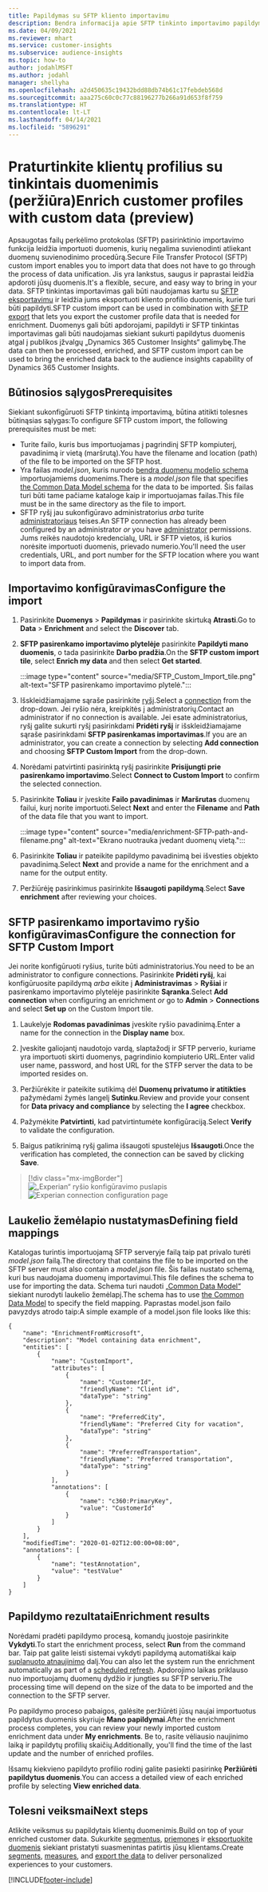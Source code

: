 ```yaml
---
title: Papildymas su SFTP kliento importavimu
description: Bendra informacija apie SFTP tinkinto importavimo papildymą.
ms.date: 04/09/2021
ms.reviewer: mhart
ms.service: customer-insights
ms.subservice: audience-insights
ms.topic: how-to
author: jodahlMSFT
ms.author: jodahl
manager: shellyha
ms.openlocfilehash: a2d450635c19432bdd88db74b61c17febdeb568d
ms.sourcegitcommit: aaa275c60c0c77c88196277b266a91d653f8f759
ms.translationtype: HT
ms.contentlocale: lt-LT
ms.lasthandoff: 04/14/2021
ms.locfileid: "5896291"
---
```

# <a name="enrich-customer-profiles-with-custom-data-preview"></a><span data-ttu-id="32d7e-103">Praturtinkite klientų profilius su tinkintais duomenimis (peržiūra)</span><span class="sxs-lookup"><span data-stu-id="32d7e-103">Enrich customer profiles with custom data (preview)</span></span>

<span data-ttu-id="32d7e-104">Apsaugotas failų perkėlimo protokolas (SFTP) pasirinktinio importavimo funkcija leidžia importuoti duomenis, kurių negalima suvienodinti atliekant duomenų suvienodinimo procedūrą.</span><span class="sxs-lookup"><span data-stu-id="32d7e-104">Secure File Transfer Protocol (SFTP) custom import enables you to import data that does not have to go through the process of data unification.</span></span> <span data-ttu-id="32d7e-105">Jis yra lankstus, saugus ir paprastai leidžia apdoroti jūsų duomenis.</span><span class="sxs-lookup"><span data-stu-id="32d7e-105">It's a flexible, secure, and easy way to bring in your data.</span></span> <span data-ttu-id="32d7e-106">SFTP tinkintas importavimas gali būti naudojamas kartu su [SFTP eksportavimu](export-sftp.md) ir leidžia jums eksportuoti kliento profilio duomenis, kurie turi būti papildyti.</span><span class="sxs-lookup"><span data-stu-id="32d7e-106">SFTP custom import can be used in combination with [SFTP export](export-sftp.md) that lets you export the customer profile data that is needed for enrichment.</span></span> <span data-ttu-id="32d7e-107">Duomenys gali būti apdorojami, papildyti ir SFTP tinkintas importavimas gali būti naudojamas siekiant sukurti papildytus duomenis atgal į publikos įžvalgų „Dynamics 365 Customer Insights“ galimybę.</span><span class="sxs-lookup"><span data-stu-id="32d7e-107">The data can then be processed, enriched, and SFTP custom import can be used to bring the enriched data back to the audience insights capability of Dynamics 365 Customer Insights.</span></span>

## <a name="prerequisites"></a><span data-ttu-id="32d7e-108">Būtinosios sąlygos</span><span class="sxs-lookup"><span data-stu-id="32d7e-108">Prerequisites</span></span>

<span data-ttu-id="32d7e-109">Siekiant sukonfigūruoti SFTP tinkintą importavimą, būtina atitikti tolesnes būtinąsias sąlygas:</span><span class="sxs-lookup"><span data-stu-id="32d7e-109">To configure SFTP custom import, the following prerequisites must be met:</span></span>

- <span data-ttu-id="32d7e-110">Turite failo, kuris bus importuojamas į pagrindinį SFTP kompiuterį, pavadinimą ir vietą (maršrutą).</span><span class="sxs-lookup"><span data-stu-id="32d7e-110">You have the filename and location (path) of the file to be imported on the SFTP host.</span></span>
- <span data-ttu-id="32d7e-111">Yra failas *model.json*, kuris nurodo [bendrą duomenų modelio schemą](/common-data-model/) importuojamiems duomenims.</span><span class="sxs-lookup"><span data-stu-id="32d7e-111">There is a *model.json* file that specifies [the Common Data Model schema](/common-data-model/) for the data to be imported.</span></span> <span data-ttu-id="32d7e-112">Šis failas turi būti tame pačiame kataloge kaip ir importuojamas failas.</span><span class="sxs-lookup"><span data-stu-id="32d7e-112">This file must be in the same directory as the file to import.</span></span>
- <span data-ttu-id="32d7e-113">SFTP ryšį jau sukonfigūravo administratorius *arba* turite [administratoriaus](permissions.md#administrator) teises.</span><span class="sxs-lookup"><span data-stu-id="32d7e-113">An SFTP connection has already been configured by an administrator *or* you have [administrator](permissions.md#administrator) permissions.</span></span> <span data-ttu-id="32d7e-114">Jums reikės naudotojo kredencialų, URL ir SFTP vietos, iš kurios norėsite importuoti duomenis, prievado numerio.</span><span class="sxs-lookup"><span data-stu-id="32d7e-114">You'll need the user credentials, URL, and port number for the SFTP location where you want to import data from.</span></span>


## <a name="configure-the-import"></a><span data-ttu-id="32d7e-115">Importavimo konfigūravimas</span><span class="sxs-lookup"><span data-stu-id="32d7e-115">Configure the import</span></span>

1. <span data-ttu-id="32d7e-116">Pasirinkite **Duomenys** > **Papildymas** ir pasirinkite skirtuką **Atrasti**.</span><span class="sxs-lookup"><span data-stu-id="32d7e-116">Go to **Data** > **Enrichment** and select the **Discover** tab.</span></span>

1. <span data-ttu-id="32d7e-117">**SFTP pasirenkamo importavimo plytelėje** pasirinkite **Papildyti mano duomenis**, o tada pasirinkite **Darbo pradžia**.</span><span class="sxs-lookup"><span data-stu-id="32d7e-117">On the **SFTP custom import tile**, select **Enrich my data** and then select **Get started**.</span></span>

   :::image type="content" source="media/SFTP_Custom_Import_tile.png" alt-text="SFTP pasirenkamo importavimo plytelė.":::

1. <span data-ttu-id="32d7e-119">Išskleidžiamajame sąraše pasirinkite [ryšį](connections.md).</span><span class="sxs-lookup"><span data-stu-id="32d7e-119">Select a [connection](connections.md) from the drop-down.</span></span> <span data-ttu-id="32d7e-120">Jei ryšio nėra, kreipkitės į administratorių.</span><span class="sxs-lookup"><span data-stu-id="32d7e-120">Contact an administrator if no connection is available.</span></span> <span data-ttu-id="32d7e-121">Jei esate administratorius, ryšį galite sukurti ryšį pasirinkdami **Pridėti ryšį** ir išskleidžiamajame sąraše pasirinkdami **SFTP pasirenkamas importavimas**.</span><span class="sxs-lookup"><span data-stu-id="32d7e-121">If you are an administrator, you can create a connection by selecting **Add connection** and choosing **SFTP Custom Import** from the drop-down.</span></span>

1. <span data-ttu-id="32d7e-122">Norėdami patvirtinti pasirinktą ryšį pasirinkite **Prisijungti prie pasirenkamo importavimo**.</span><span class="sxs-lookup"><span data-stu-id="32d7e-122">Select **Connect to Custom Import** to confirm the selected connection.</span></span>

1.  <span data-ttu-id="32d7e-123">Pasirinkite **Toliau** ir įveskite **Failo pavadinimas** ir **Maršrutas** duomenų failui, kurį norite importuoti.</span><span class="sxs-lookup"><span data-stu-id="32d7e-123">Select **Next** and enter the **Filename** and **Path** of the data file that you want to import.</span></span>

    :::image type="content" source="media/enrichment-SFTP-path-and-filename.png" alt-text="Ekrano nuotrauka įvedant duomenų vietą.":::

1. <span data-ttu-id="32d7e-125">Pasirinkite **Toliau** ir pateikite papildymo pavadinimą bei išvesties objekto pavadinimą.</span><span class="sxs-lookup"><span data-stu-id="32d7e-125">Select **Next** and provide a name for the enrichment and a name for the output entity.</span></span> 

1. <span data-ttu-id="32d7e-126">Peržiūrėję pasirinkimus pasirinkite **Išsaugoti papildymą**.</span><span class="sxs-lookup"><span data-stu-id="32d7e-126">Select **Save enrichment** after reviewing your choices.</span></span>

## <a name="configure-the-connection-for-sftp-custom-import"></a><span data-ttu-id="32d7e-127">SFTP pasirenkamo importavimo ryšio konfigūravimas</span><span class="sxs-lookup"><span data-stu-id="32d7e-127">Configure the connection for SFTP Custom Import</span></span> 

<span data-ttu-id="32d7e-128">Jei norite konfigūruoti ryšius, turite būti administratorius.</span><span class="sxs-lookup"><span data-stu-id="32d7e-128">You need to be an administrator to configure connections.</span></span> <span data-ttu-id="32d7e-129">Pasirinkite **Pridėti ryšį**, kai konfigūruosite papildymą *arba* eikite į **Administravimas** > **Ryšiai** ir pasirenkamo importavimo plytelėje pasirinkite **Sąranka**.</span><span class="sxs-lookup"><span data-stu-id="32d7e-129">Select **Add connection** when configuring an enrichment *or* go to **Admin** > **Connections** and select **Set up** on the Custom Import tile.</span></span>

1. <span data-ttu-id="32d7e-130">Laukelyje **Rodomas pavadinimas** įveskite ryšio pavadinimą.</span><span class="sxs-lookup"><span data-stu-id="32d7e-130">Enter a name for the connection in the **Display name** box.</span></span>

1. <span data-ttu-id="32d7e-131">Įveskite galiojantį naudotojo vardą, slaptažodį ir SFTP perverio, kuriame yra importuoti skirti duomenys, pagrindinio kompiuterio URL.</span><span class="sxs-lookup"><span data-stu-id="32d7e-131">Enter valid user name, password, and host URL for the STFP server the data to be imported resides on.</span></span>

1. <span data-ttu-id="32d7e-132">Peržiūrėkite ir pateikite sutikimą dėl **Duomenų privatumo ir atitikties** pažymėdami žymės langelį **Sutinku**.</span><span class="sxs-lookup"><span data-stu-id="32d7e-132">Review and provide your consent for **Data privacy and compliance** by selecting the **I agree** checkbox.</span></span>

1. <span data-ttu-id="32d7e-133">Pažymėkite **Patvirtinti**, kad patvirtintumėte konfigūraciją.</span><span class="sxs-lookup"><span data-stu-id="32d7e-133">Select **Verify** to validate the configuration.</span></span>

1. <span data-ttu-id="32d7e-134">Baigus patikrinimą ryšį galima išsaugoti spustelėjus **Išsaugoti**.</span><span class="sxs-lookup"><span data-stu-id="32d7e-134">Once the verification has completed, the connection can be saved by clicking **Save**.</span></span>

> [!div class="mx-imgBorder"]
   > <span data-ttu-id="32d7e-135">![„Experian“ ryšio konfigūravimo puslapis](media/enrichment-SFTP-connection.png "„Experian“ ryšio konfigūravimo puslapis")</span><span class="sxs-lookup"><span data-stu-id="32d7e-135">![Experian connection configuration page](media/enrichment-SFTP-connection.png "Experian connection configuration page")</span></span>


## <a name="defining-field-mappings"></a><span data-ttu-id="32d7e-136">Laukelio žemėlapio nustatymas</span><span class="sxs-lookup"><span data-stu-id="32d7e-136">Defining field mappings</span></span> 

<span data-ttu-id="32d7e-137">Katalogas turintis importuojamą SFTP serveryje failą taip pat privalo turėti *model.json* failą.</span><span class="sxs-lookup"><span data-stu-id="32d7e-137">The directory that contains the file to be imported on the SFTP server must also contain a *model.json* file.</span></span> <span data-ttu-id="32d7e-138">Šis failas nustato schemą, kuri bus naudojama duomenų importavimui.</span><span class="sxs-lookup"><span data-stu-id="32d7e-138">This file defines the schema to use for importing the data.</span></span> <span data-ttu-id="32d7e-139">Schema turi naudoti [„Common Data Model“](/common-data-model/) siekiant nurodyti laukelio žemėlapį.</span><span class="sxs-lookup"><span data-stu-id="32d7e-139">The schema has to use [the Common Data Model](/common-data-model/) to specify the field mapping.</span></span> <span data-ttu-id="32d7e-140">Paprastas model.json failo pavyzdys atrodo taip:</span><span class="sxs-lookup"><span data-stu-id="32d7e-140">A simple example of a model.json file looks like this:</span></span>

```
{
    "name": "EnrichmentFromMicrosoft",
    "description": "Model containing data enrichment",
    "entities": [
        {
            "name": "CustomImport",
            "attributes": [
                {
                    "name": "CustomerId",
                    "friendlyName": "Client id",
                    "dataType": "string"
                },
                {
                    "name": "PreferredCity",
                    "friendlyName": "Preferred City for vacation",
                    "dataType": "string"
                },
                {
                    "name": "PreferredTransportation",
                    "friendlyName": "Preferred transportation",
                    "dataType": "string"
                }
            ],
            "annotations": [
                {
                    "name": "c360:PrimaryKey",
                    "value": "CustomerId"
                }
            ]
        }
    ],
    "modifiedTime": "2020-01-02T12:00:00+08:00",
    "annotations": [
        {
            "name": "testAnnotation",
            "value": "testValue"
        }
    ]
}
```

## <a name="enrichment-results"></a><span data-ttu-id="32d7e-141">Papildymo rezultatai</span><span class="sxs-lookup"><span data-stu-id="32d7e-141">Enrichment results</span></span>

<span data-ttu-id="32d7e-142">Norėdami pradėti papildymo procesą, komandų juostoje pasirinkite **Vykdyti**.</span><span class="sxs-lookup"><span data-stu-id="32d7e-142">To start the enrichment process, select **Run** from the command bar.</span></span> <span data-ttu-id="32d7e-143">Taip pat galite leisti sistemai vykdyti papildymą automatiškai kaip [suplanuoto atnaujinimo](system.md#schedule-tab) dalį.</span><span class="sxs-lookup"><span data-stu-id="32d7e-143">You can also let the system run the enrichment automatically as part of a [scheduled refresh](system.md#schedule-tab).</span></span> <span data-ttu-id="32d7e-144">Apdorojimo laikas priklauso nuo importuojamų duomenų dydžio ir jungties su SFTP serveriu.</span><span class="sxs-lookup"><span data-stu-id="32d7e-144">The processing time will depend on the size of the data to be imported and the connection to the SFTP server.</span></span>

<span data-ttu-id="32d7e-145">Po papildymo proceso pabaigos, galėsite peržiūrėti jūsų naujai importuotus papildytus duomenis skyriuje **Mano papildymai**.</span><span class="sxs-lookup"><span data-stu-id="32d7e-145">After the enrichment process completes, you can review your newly imported custom enrichment data under **My enrichments**.</span></span> <span data-ttu-id="32d7e-146">Be to, rasite vėliausio naujinimo laiką ir papildytų profilių skaičių.</span><span class="sxs-lookup"><span data-stu-id="32d7e-146">Additionally, you'll find the time of the last update and the number of enriched profiles.</span></span>

<span data-ttu-id="32d7e-147">Išsamų kiekvieno papildyto profilio rodinį galite pasiekti pasirinkę **Peržiūrėti papildytus duomenis**.</span><span class="sxs-lookup"><span data-stu-id="32d7e-147">You can access a detailed view of each enriched profile by selecting **View enriched data**.</span></span>

## <a name="next-steps"></a><span data-ttu-id="32d7e-148">Tolesni veiksmai</span><span class="sxs-lookup"><span data-stu-id="32d7e-148">Next steps</span></span>

<span data-ttu-id="32d7e-149">Atlikite veiksmus su papildytais klientų duomenimis.</span><span class="sxs-lookup"><span data-stu-id="32d7e-149">Build on top of your enriched customer data.</span></span> <span data-ttu-id="32d7e-150">Sukurkite [segmentus](segments.md), [priemones](measures.md) ir [eksportuokite duomenis](export-destinations.md) siekiant pristatyti suasmenintas patirtis jūsų klientams.</span><span class="sxs-lookup"><span data-stu-id="32d7e-150">Create [segments](segments.md), [measures](measures.md), and [export the data](export-destinations.md) to deliver personalized experiences to your customers.</span></span>

[!INCLUDE[footer-include](../includes/footer-banner.md)]
